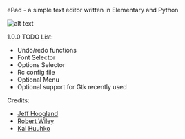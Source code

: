 ePad - a simple text editor written in Elementary and Python

![alt text](http://i.imgur.com/em0WgkY.png "ePad")

1.0.0 TODO List:
- Undo/redo functions
- Font Selector
- Options Selector
- Rc config file
- Optional Menu
- Optional support for Gtk recently used

Credits: 
- [Jeff Hoogland](http://www.jeffhoogland.com/)
- [Robert Wiley](https://github.com/rbtylee)
- [Kai Huuhko](https://github.com/kaihu)
